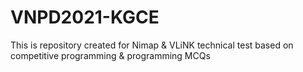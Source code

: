 # VNPD2021-KGCE
This is repository created for Nimap & VLiNK technical test based on competitive programming & programming MCQs
